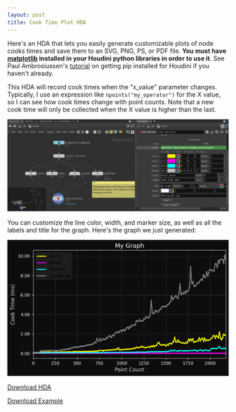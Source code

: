 ```yaml
---
layout: post
title: Cook Time Plot HDA
---
```

Here's an HDA that lets you easily generate customizable plots of node cooks times and save them to an SVG, PNG, PS, or PDF file. **You must have [matplotlib](https://matplotlib.org/) installed in your Houdini python libraries in order to use it**. See Paul Ambrosiussen's [tutorial](https://www.youtube.com/watch?v=cIEN50WuPoc) on getting pip installed for Houdini if you haven't already.

This HDA will record cook times when the "x_value" parameter changes. Typically, I use an expression like `npoints("my_operator")` for the X value, so I can see how cook times change with point counts.  Note that a new cook time will only be collected when the X value is higher than the last. 

![web_perf_test](../assets/images/my_hdas/cook_time_plot/cook_time_plot.gif)

You can customize the line color, width, and marker size, as well as all the labels and title for the graph. Here's the graph we just generated:

![perf_test_output](../assets/images/my_hdas/cook_time_plot/example_graph.png)

<a class="prc-Link-Link-85e08" href="https://github.com/wyhinton/wyhinton.github.io/raw/refs/heads/main/assets/images/my_hdas/cook_time_plot/cook_time_plot.hda">Download HDA</a>

<a class="prc-Link-Link-85e08" href="https://github.com/wyhinton/wyhinton.github.io/raw/refs/heads/main/assets/images/my_hdas/cook_time_plot/cook_time_plot_example.hip">Download Example</a>
